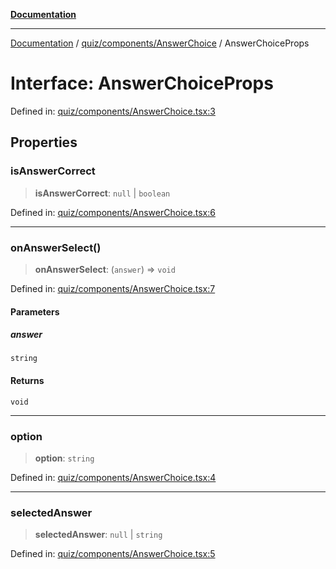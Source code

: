 [**Documentation**](../../../../README.md)

***

[Documentation](../../../../README.md) / [quiz/components/AnswerChoice](../README.md) / AnswerChoiceProps

# Interface: AnswerChoiceProps

Defined in: [quiz/components/AnswerChoice.tsx:3](https://github.com/Projet-Clovis/flashcard-games/blob/8c85f3457b48eef736423c9679a7c1b51f15688e/src/quiz/components/AnswerChoice.tsx#L3)

## Properties

### isAnswerCorrect

> **isAnswerCorrect**: `null` \| `boolean`

Defined in: [quiz/components/AnswerChoice.tsx:6](https://github.com/Projet-Clovis/flashcard-games/blob/8c85f3457b48eef736423c9679a7c1b51f15688e/src/quiz/components/AnswerChoice.tsx#L6)

***

### onAnswerSelect()

> **onAnswerSelect**: (`answer`) => `void`

Defined in: [quiz/components/AnswerChoice.tsx:7](https://github.com/Projet-Clovis/flashcard-games/blob/8c85f3457b48eef736423c9679a7c1b51f15688e/src/quiz/components/AnswerChoice.tsx#L7)

#### Parameters

##### answer

`string`

#### Returns

`void`

***

### option

> **option**: `string`

Defined in: [quiz/components/AnswerChoice.tsx:4](https://github.com/Projet-Clovis/flashcard-games/blob/8c85f3457b48eef736423c9679a7c1b51f15688e/src/quiz/components/AnswerChoice.tsx#L4)

***

### selectedAnswer

> **selectedAnswer**: `null` \| `string`

Defined in: [quiz/components/AnswerChoice.tsx:5](https://github.com/Projet-Clovis/flashcard-games/blob/8c85f3457b48eef736423c9679a7c1b51f15688e/src/quiz/components/AnswerChoice.tsx#L5)
